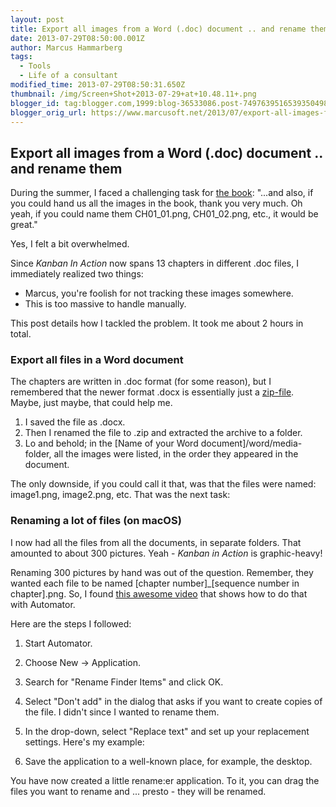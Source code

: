 ```yaml
---
layout: post
title: Export all images from a Word (.doc) document .. and rename them
date: 2013-07-29T08:50:00.001Z
author: Marcus Hammarberg
tags:
  - Tools
  - Life of a consultant
modified_time: 2013-07-29T08:50:31.650Z
thumbnail: /img/Screen+Shot+2013-07-29+at+10.48.11+.png
blogger_id: tag:blogger.com,1999:blog-36533086.post-7497639516539350498
blogger_orig_url: https://www.marcusoft.net/2013/07/export-all-images-from-word-doc.html
---
```


## Export all images from a Word (.doc) document .. and rename them

During the summer, I faced a challenging task for [the book](http://bit.ly/theKanbanBook): "...and also, if you could hand us all the images in the book, thank you very much. Oh yeah, if you could name them CH01_01.png, CH01_02.png, etc., it would be great."

Yes, I felt a bit overwhelmed.

Since *Kanban In Action* now spans 13 chapters in different .doc files, I immediately realized two things:

- Marcus, you're foolish for not tracking these images somewhere.
- This is too massive to handle manually.

This post details how I tackled the problem. It took me about 2 hours in total.

### Export all files in a Word document

The chapters are written in .doc format (for some reason), but I remembered that the newer format .docx is essentially just a [zip-file](http://en.wikipedia.org/wiki/Zip_(file_format)). Maybe, just maybe, that could help me.

1. I saved the file as .docx.
2. Then I renamed the file to .zip and extracted the archive to a folder.
3. Lo and behold; in the \[Name of your Word document\]/word/media-folder, all the images were listed, in the order they appeared in the document.

The only downside, if you could call it that, was that the files were named: image1.png, image2.png, etc. That was the next task:

### Renaming a lot of files (on macOS)

I now had all the files from all the documents, in separate folders. That amounted to about 300 pictures. Yeah - *Kanban in Action* is graphic-heavy!

Renaming 300 pictures by hand was out of the question. Remember, they wanted each file to be named \[chapter number\]\_\[sequence number in chapter\].png. So, I found [this awesome video](http://answers.oreilly.com/topic/2619-renaming-multiple-files-in-mac-os-x/) that shows how to do that with Automator.

Here are the steps I followed:

1. Start Automator.
2. Choose New -> Application.
3. Search for "Rename Finder Items" and click OK.
4. Select "Don't add" in the dialog that asks if you want to create copies of the file. I didn't since I wanted to rename them.
5. In the drop-down, select "Replace text" and set up your replacement settings. Here's my example:

6. Save the application to a well-known place, for example, the desktop.

You have now created a little rename:er application. To it, you can drag the files you want to rename and ... presto - they will be renamed.
